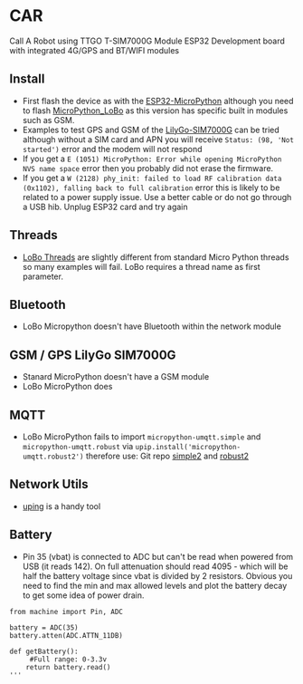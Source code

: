 # CAR
Call A Robot using TTGO T-SIM7000G Module ESP32 Development board with integrated 4G/GPS and BT/WIFI modules

## Install
 - First flash the device as with the [ESP32-MicroPython](https://github.com/18684092/ESP32-MicroPython) although you need to flash [MicroPython_LoBo](https://github.com/loboris/MicroPython_ESP32_psRAM_LoBo/wiki/firmwares) as this version has specific built in modules such as GSM.
 - Examples to test GPS and GSM of the [LilyGo-SIM7000G](https://github.com/Xinyuan-LilyGO/LilyGO-T-SIM7000G/tree/master/examples/MicroPython_LoBo) can be tried although without a SIM card and APN you will receive `Status: (98, 'Not started')` error and the modem will not respond
 - If you get a `E (1051) MicroPython: Error while opening MicroPython NVS name space` error then you probably did not erase the firmware.
 - If you get a `W (2128) phy_init: failed to load RF calibration data (0x1102), falling back to full calibration` error this is likely to be related to a power supply issue. Use a better cable or do not go through a USB hib. Unplug ESP32 card and try again

## Threads
- [LoBo Threads](https://github.com/loboris/MicroPython_ESP32_psRAM_LoBo/wiki/thread) are slightly different from standard Micro Python threads so many examples will fail. LoBo requires a thread name as first parameter.

## Bluetooth
- LoBo Micropython doesn't have Bluetooth within the network module

## GSM / GPS LilyGo SIM7000G
- Stanard MicroPython doesn't have a GSM module
- LoBo MicroPython does

## MQTT
- LoBo MicroPython fails to import `micropython-umqtt.simple` and `micropython-umqtt.robust` via `upip.install('micropython-umqtt.robust2')` therefore use:
Git repo [simple2](https://github.com/fizista/micropython-umqtt.simple2) and
[robust2](https://github.com/fizista/micropython-umqtt.robust2)

## Network Utils
- [uping](https://gist.github.com/shawwwn/91cc8979e33e82af6d99ec34c38195fb) is a handy tool

## Battery
- Pin 35 (vbat) is connected to ADC but can't be read when powered from USB (it reads 142). On full attenuation should read 4095 - which will be half the battery voltage since vbat is divided by 2 resistors. Obvious you need to find the min and max allowed levels and plot the battery decay to get some idea of power drain.
```
from machine import Pin, ADC

battery = ADC(35)
battery.atten(ADC.ATTN_11DB)

def getBattery():
     #Full range: 0-3.3v
    return battery.read()
'''
 